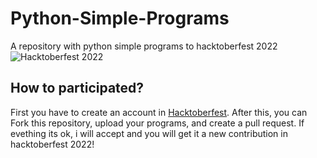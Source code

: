 # Python-Simple-Programs
A repository with python simple programs to hacktoberfest 2022
![Hacktoberfest 2022](https://github.com/rafaelalmeida2909/Python-Simple-Programs/blob/master/hacktoberfest_2022.svg)

## How to participated?
First you have to create an account in [Hacktoberfest](https://hacktoberfest.com/). 
After this, you can Fork this repository, upload your programs, and create a pull request. If evething its ok, i will accept and you will get it a new contribution in hacktoberfest 2022!

